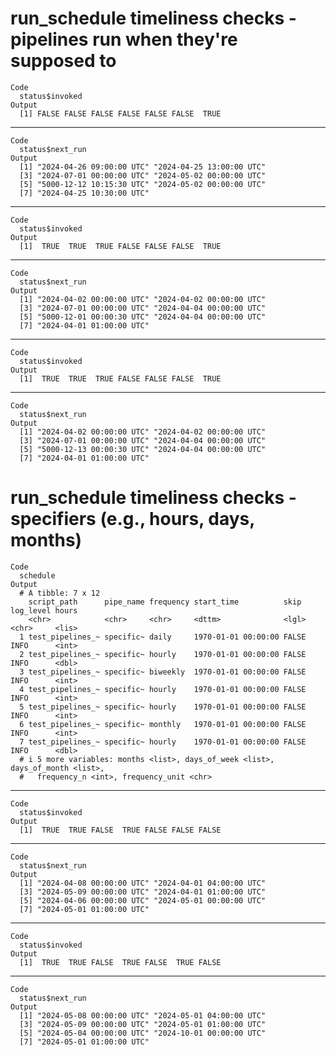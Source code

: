 # run_schedule timeliness checks - pipelines run when they're supposed to

    Code
      status$invoked
    Output
      [1] FALSE FALSE FALSE FALSE FALSE FALSE  TRUE

---

    Code
      status$next_run
    Output
      [1] "2024-04-26 09:00:00 UTC" "2024-04-25 13:00:00 UTC"
      [3] "2024-07-01 00:00:00 UTC" "2024-05-02 00:00:00 UTC"
      [5] "5000-12-12 10:15:30 UTC" "2024-05-02 00:00:00 UTC"
      [7] "2024-04-25 10:30:00 UTC"

---

    Code
      status$invoked
    Output
      [1]  TRUE  TRUE  TRUE FALSE FALSE FALSE  TRUE

---

    Code
      status$next_run
    Output
      [1] "2024-04-02 00:00:00 UTC" "2024-04-02 00:00:00 UTC"
      [3] "2024-07-01 00:00:00 UTC" "2024-04-04 00:00:00 UTC"
      [5] "5000-12-01 00:00:30 UTC" "2024-04-04 00:00:00 UTC"
      [7] "2024-04-01 01:00:00 UTC"

---

    Code
      status$invoked
    Output
      [1]  TRUE  TRUE  TRUE FALSE FALSE FALSE  TRUE

---

    Code
      status$next_run
    Output
      [1] "2024-04-02 00:00:00 UTC" "2024-04-02 00:00:00 UTC"
      [3] "2024-07-01 00:00:00 UTC" "2024-04-04 00:00:00 UTC"
      [5] "5000-12-13 00:00:30 UTC" "2024-04-04 00:00:00 UTC"
      [7] "2024-04-01 01:00:00 UTC"

# run_schedule timeliness checks - specifiers (e.g., hours, days, months)

    Code
      schedule
    Output
      # A tibble: 7 x 12
        script_path      pipe_name frequency start_time          skip  log_level hours
        <chr>            <chr>     <chr>     <dttm>              <lgl> <chr>     <lis>
      1 test_pipelines_~ specific~ daily     1970-01-01 00:00:00 FALSE INFO      <int>
      2 test_pipelines_~ specific~ hourly    1970-01-01 00:00:00 FALSE INFO      <dbl>
      3 test_pipelines_~ specific~ biweekly  1970-01-01 00:00:00 FALSE INFO      <int>
      4 test_pipelines_~ specific~ hourly    1970-01-01 00:00:00 FALSE INFO      <int>
      5 test_pipelines_~ specific~ hourly    1970-01-01 00:00:00 FALSE INFO      <int>
      6 test_pipelines_~ specific~ monthly   1970-01-01 00:00:00 FALSE INFO      <int>
      7 test_pipelines_~ specific~ hourly    1970-01-01 00:00:00 FALSE INFO      <dbl>
      # i 5 more variables: months <list>, days_of_week <list>, days_of_month <list>,
      #   frequency_n <int>, frequency_unit <chr>

---

    Code
      status$invoked
    Output
      [1]  TRUE  TRUE FALSE  TRUE FALSE FALSE FALSE

---

    Code
      status$next_run
    Output
      [1] "2024-04-08 00:00:00 UTC" "2024-04-01 04:00:00 UTC"
      [3] "2024-05-09 00:00:00 UTC" "2024-04-01 01:00:00 UTC"
      [5] "2024-04-06 00:00:00 UTC" "2024-05-01 00:00:00 UTC"
      [7] "2024-05-01 01:00:00 UTC"

---

    Code
      status$invoked
    Output
      [1]  TRUE  TRUE FALSE  TRUE FALSE  TRUE FALSE

---

    Code
      status$next_run
    Output
      [1] "2024-05-08 00:00:00 UTC" "2024-05-01 04:00:00 UTC"
      [3] "2024-05-09 00:00:00 UTC" "2024-05-01 01:00:00 UTC"
      [5] "2024-05-04 00:00:00 UTC" "2024-10-01 00:00:00 UTC"
      [7] "2024-05-01 01:00:00 UTC"

